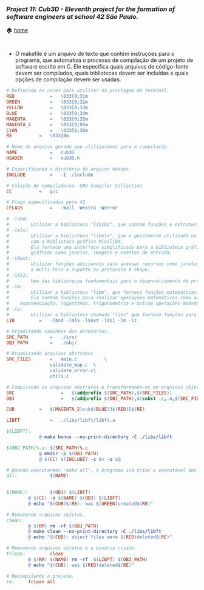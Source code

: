 ### _Project 11: Cub3D - Eleventh project for the formation of software engineers at school 42 São Paulo._

🏠 [home](https://github.com/Vinicius-Santoro/42-formation-lvl2-11.cub3d)

<h1></h1>

- O makefile é um arquivo de texto que contém instruções para o programa, que automatiza o processo de compilação de um projeto de software escrito em C. Ele especifica quais arquivos de código-fonte devem ser compilados, quais bibliotecas devem ser incluídas e quais opções de compilação devem ser usadas.

```Makefile
# Definindo as cores para utilizar na printagem do terminal.
RED 			=	\033[0;31m
GREEN 			=	\033[0;32m
YELLOW 			=	\033[0;33m
BLUE 			=	\033[0;34m
MAGENTA 		=	\033[0;35m
MAGENTA_2		=	\033[0;95m
CYAN 			=	\033[0;36m
RE 			=	\033[0m

# Nome do arquivo gerado que utilizaremos para a compilação.
NAME			=	cub3D
HEADER			=	cub3D.h

# Especificando o diretório do arquivo header.
INCLUDE			=	-I ./include

# Coleção de compiladores- GNU Compiler Collection
CC			=	gcc

# Flags especificadas pela 42
CFLAGS			=	-Wall -Wextra -Werror

# -lsbd:
#        Utilizar a biblioteca "libsbd", que contém funções e estruturas de dados a usadas pelo programa.
# -lmlx:
#        Utilizar a biblioteca "libmlx", que é geralmente utilizada no desenvolvimento de programas gráficos
#        com a biblioteca gráfica MinilibX.
#        Ela fornece uma interface simplificada para a biblioteca gráfica X11, permitindo acesso a recursos
#        gráficos como janelas, imagens e eventos de entrada.
# -lXext:
#        Utilizar funções adicionais para acessar recursos como janelas transparentes, suporte
#        a multi-tela e suporte ao protocolo X Shape.
# -lX11:
#        Uma das bibliotecas fundamentais para o desenvolvimento de programas gráficos no ambiente Unix.
# -lm:
#        Utilizar a biblioteca "libm", que fornece funções matemáticas.
#        Ela contém funções para realizar operações matemáticas como arredondamento,
#	 exponenciação, logaritmos, trigonometria e outras operações matemáticas básicas e avançadas. 
# -lz:
#        Utilizar a biblioteca chamada "libz" que fornece funções para compactar e descompactar dados.
LIB			=	-lbsd -lmlx -lXext -lX11 -lm -lz

# Organizando caminhos dos diretórios.
SRC_PATH		=	./src/
OBJ_PATH		=	./obj/

# Organizando arquivos abstratos
SRC_FILES		=	main.c			\
				validate_map.c	\
				validate_error.c\
				utils.c

# Compilando os arquivos abstratos e transformando-os em arquivos objetos.
SRC            		=	$(addprefix $(SRC_PATH),$(SRC_FILES))
OBJ            		=	$(addprefix $(OBJ_PATH),$(subst .c,.o,$(SRC_FILES)))

CUB			=	$(MAGENTA_2)cub$(BLUE)3$(RED)D$(RE)

LIBFT			=	./libs/libft/libft.a

$(LIBFT): 
			@ make bonus --no-print-directory -C ./libs/libft

$(OBJ_PATH)%.o:	$(SRC_PATH)%.c
			@ mkdir -p $(OBJ_PATH)
			@ $(CC) $(INCLUDE) -c $< -o $@

# Quando executarmos 'make all', o programa irá criar o executável dos arquivos definidos.
all:            $(NAME)
				

$(NAME):        $(OBJ) $(LIBFT)
		@ $(CC) -o $(NAME) $(OBJ) $(LIBFT)
		@ echo "$(CUB)$(RE): was $(GREEN)created$(RE)"

# Removendo arquivos objetos.
clean:
		@ $(RM) rm -rf $(OBJ_PATH)
		@ make clean --no-print-directory -C ./libs/libft
		@ echo "$(CUB): object files were $(RED)deleted$(RE)"

# Removendo arquivos objetos e o binário criado.
fclean:         clean
		@ $(RM) $(NAME) rm -rf  $(LIBFT) $(OBJ_PATH)
		@ echo "$(CUB): was $(RED)deleted$(RE)"

# Reconpilando o projeto.
re:		fclean all
```
